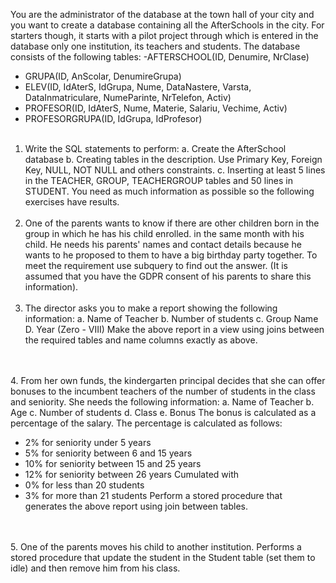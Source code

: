 You are the administrator of the database at the town hall of your city and you want to create a database
containing all the AfterSchools in the city. For starters though, it starts with a pilot project through
which is entered in the database only one institution, its teachers and students.
The database consists of the following tables:
 -AFTERSCHOOL(ID, Denumire, NrClase)
 - GRUPA(ID, AnScolar, DenumireGrupa)
 - ELEV(ID, IdAterS, IdGrupa, Nume, DataNastere, Varsta, DataInmatriculare, NumeParinte, NrTelefon, Activ)
 - PROFESOR(ID, IdAterS, Nume, Materie, Salariu, Vechime, Activ)
 - PROFESORGRUPA(ID, IdGrupa, IdProfesor)
<br><br>
1. Write the SQL statements to perform:
a. Create the AfterSchool database
b. Creating tables in the description. Use Primary Key, Foreign Key, NULL, NOT NULL and others
constraints.
c. Inserting at least 5 lines in the TEACHER, GROUP, TEACHERGROUP tables and 50 lines in
STUDENT. You need as much information as possible so the following exercises have results.
<br><br>
2. One of the parents wants to know if there are other children born in the group in which he has his child enrolled.
in the same month with his child. He needs his parents' names and contact details because he wants to
he proposed to them to have a big birthday party together. To meet the requirement
use subquery to find out the answer. (It is assumed that you have the GDPR consent of his parents to
share this information).
<br><br>
3. The director asks you to make a report showing the following information:
a. Name of Teacher
b. Number of students
c. Group Name
D. Year (Zero - VIII)
Make the above report in a view using joins between the required tables and name
columns exactly as above.

<br><br>
4. From her own funds, the kindergarten principal decides that she can offer bonuses to the incumbent teachers
of the number of students in the class and seniority. She needs the following information:
a. Name of Teacher
b. Age
c. Number of students
d. Class
e. Bonus
The bonus is calculated as a percentage of the salary.
The percentage is calculated as follows:
- 2% for seniority under 5 years
- 5% for seniority between 6 and 15 years
- 10% for seniority between 15 and 25 years
- 12% for seniority between 26 years
Cumulated with
- 0% for less than 20 students
- 3% for more than 21 students
Perform a stored procedure that generates the above report using join between tables.

<br><br>
5. One of the parents moves his child to another institution. Performs a stored procedure that
update the student in the Student table (set them to idle) and then remove him from his class.
